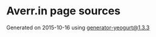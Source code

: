 # Averr.in page sources

Generated on 2015-10-16 using
[generator-yeogurt@1.3.3](https://github.com/larsonjj/generator-yeogurt)
